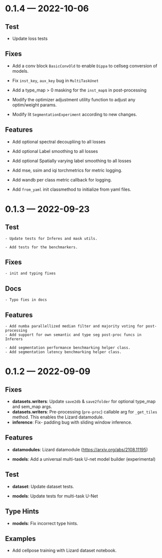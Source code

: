 <a id='changelog-0.1.4'></a>

# 0.1.4 — 2022-10-06

## Test

- Update loss tests

## Fixes

- Add a conv block `BasicConvOld` to enable `Dippa` to cellseg conversion of models.
- Fix `inst_key`, `aux_key` bug in `MultiTaskUnet`
- Add a type_map > 0 masking for the `inst_map`s in post-processing

- Modify the optimizer adjustment utility function to adjust any optim/weight params.

- Modify lit `SegmentationExperiment` according to new changes.

## Features

- Add optional spectral decoupliing to all losses
- Add optional Label smoothing to all losses
- Add optional Spatially varying label smoothing to all losses

- Add mse, ssim and iqi torchmetrics for metric logging.
- Add wandb per class metric callback for logging.
- Add `from_yaml` init classmethod to initialize from yaml files.

<a id='changelog-0.1.3'></a>

# 0.1.3 — 2022-09-23

## Test

    - Update tests for Inferes and mask utils.

    - Add tests for the benchmarkers.

## Fixes

    - init and typing fixes

## Docs

    - Typo fies in docs

## Features

    - Add numba parallellized median filter and majority voting for post-processing
    - Add support for own semantic and type seg post-proc funcs in Inferers

    - Add segmentation performance benchmarking helper class.
    - Add segmentation latency benchmarking helper class.

<a id='changelog-0.1.2'></a>

# 0.1.2 — 2022-09-09

## Fixes

- **datasets.writers**: Update `save2db` & `save2folder` for optional type_map and sem_map args.
- **datasets.writers**: Pre-processing (`pre-proc`) callable arg for `_get_tiles` method. This enables the Lizard datamodule.
- **inference**: Fix- padding bug with sliding window inference.

## Features

- **datamodules**: Lizard datamodule (https://arxiv.org/abs/2108.11195)

- **models**: Add a universal multi-task U-net model builder (experimental)

## Test

- **dataset**: Update dataset tests.

- **models**: Update tests for multi-task U-Net

## Type Hints

- **models**: Fix incorrect type hints.

## Examples

- Add cellpose training with Lizard dataset notebook.
